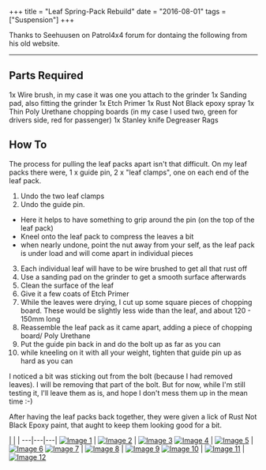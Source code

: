 +++
title = "Leaf Spring-Pack Rebuild"
date = "2016-08-01"
tags = ["Suspension"]
+++

Thanks to Seehuusen on Patrol4x4 forum for dontaing the following from his old website.

* * *

## Parts Required

1x Wire brush, in my case it was one you attach to the grinder
1x Sanding pad, also fitting the grinder
1x Etch Primer
1x Rust Not Black epoxy spray
1x Thin Poly Urethane chopping boards (in my case I used two, green for drivers side, red for passenger)
1x Stanley knife
Degreaser
Rags

## How To

The process for pulling the leaf packs apart isn't that difficult. On my leaf packs there were, 1 x guide pin, 2 x "leaf clamps", one on each end of the leaf pack.

1.  Undo the two leaf clamps
2.  Undo the guide pin.
 *   Here it helps to have something to grip around the pin (on the top of the leaf pack)
 *   Kneel onto the leaf pack to compress the leaves a bit
 *   when nearly undone, point the nut away from your self, as the leaf pack is under load and will come apart in individual pieces
3.  Each individual leaf will have to be wire brushed to get all that rust off
4.  Use a sanding pad on the grinder to get a smooth surface afterwards
5.  Clean the surface of the leaf
6.  Give it a few coats of Etch Primer
7.  While the leaves were drying, I cut up some square pieces of chopping board. These would be slightly less wide than the leaf, and about 120 - 150mm long
8.  Reassemble the leaf pack as it came apart, adding a piece of chopping board/ Poly Urethane
9.  Put the guide pin back in and do the bolt up as far as you can
10.  while kneeling on it with all your weight, tighten that guide pin up as hard as you can

I noticed a bit was sticking out from the bolt (because I had removed leaves). I will be removing that part of the bolt. But for now, while I'm still testing it, I'll leave them as is, and hope I don't mess them up in the mean time :-)

After having the leaf packs back together, they were given a lick of Rust Not Black Epoxy paint, that aught to keep them looking good for a bit.

   |   |   |
---|---|---|
[![Image 1][Image: 01]][Image: 01] | [![Image 2][Image: 02]][Image: 02] | [![Image 3][Image: 03]][Image: 03]
[![Image 4][Image: 04]][Image: 04] | [![Image 5][Image: 05]][Image: 05] | [![Image 6][Image: 06]][Image: 06]
[![Image 7][Image: 07]][Image: 07] | [![Image 8][Image: 08]][Image: 08] | [![Image 9][Image: 09]][Image: 09]
[![Image 10][Image: 10]][Image: 10] | [![Image 11][Image: 11]][Image: 11] | [![Image 12][Image: 12]][Image: 12]

[Image: 01]: /wiki/suspension/leaf-spring-rebuild/leaf-rebuild-01.jpg
[Image: 02]: /wiki/suspension/leaf-spring-rebuild/leaf-rebuild-02.jpg
[Image: 03]: /wiki/suspension/leaf-spring-rebuild/leaf-rebuild-03.jpg
[Image: 04]: /wiki/suspension/leaf-spring-rebuild/leaf-rebuild-04.jpg
[Image: 05]: /wiki/suspension/leaf-spring-rebuild/leaf-rebuild-05.jpg
[Image: 06]: /wiki/suspension/leaf-spring-rebuild/leaf-rebuild-06.jpg
[Image: 07]: /wiki/suspension/leaf-spring-rebuild/leaf-rebuild-07.jpg
[Image: 08]: /wiki/suspension/leaf-spring-rebuild/leaf-rebuild-08.jpg
[Image: 09]: /wiki/suspension/leaf-spring-rebuild/leaf-rebuild-09.jpg
[Image: 10]: /wiki/suspension/leaf-spring-rebuild/leaf-rebuild-10.jpg
[Image: 11]: /wiki/suspension/leaf-spring-rebuild/leaf-rebuild-11.jpg
[Image: 12]: /wiki/suspension/leaf-spring-rebuild/leaf-rebuild-12.jpg
